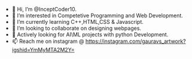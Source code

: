 - 👋 Hi, I’m @InceptCoder10.
- 👀 I’m interested in Competetive Programming and Web Development.
- 🌱 I’m currently learning C++,HTML,CSS & Javascript. 
- 💞️ I’m looking to collaborate on designing webpages.
- 🐍 Actively looking for AI\ML projects with python Development.
- 📫 Reach me on instagram @ https://instagram.com/gauravs_artwork?igshid=YmMyMTA2M2Y=

<!---
InceptCoder10/InceptCoder10 is a ✨ special ✨ repository because its `README.md` (this file) appears on your GitHub profile.
You can click the Preview link to take a look at your changes.
--->
